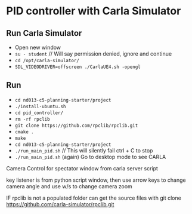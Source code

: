 PID controller with Carla Simulator
========================================

Run Carla Simulator
-------------------
- Open new window
- `su - student`
// Will say permission denied, ignore and continue 
- `cd /opt/carla-simulator/`
- `SDL_VIDEODRIVER=offscreen ./CarlaUE4.sh -opengl`


Run
---
- `cd nd013-c5-planning-starter/project`
- `./install-ubuntu.sh`
- `cd pid_controller/`
- `rm -rf rpclib`
- `git clone https://github.com/rpclib/rpclib.git`
- `cmake .`
- `make`
- `cd nd013-c5-planning-starter/project`
- `./run_main_pid.sh`
// This will silently fail 
ctrl + C to stop 
- `./run_main_pid.sh` (again)
Go to desktop mode to see CARLA



Camera Control for spectator window from carla server script

key listener is from python script window, then use arrow keys to change camera angle
and use w/s to change camera zoom

IF rpclib is not a populated folder can get the source files with
git clone https://github.com/carla-simulator/rpclib.git
